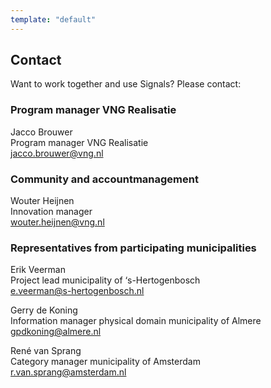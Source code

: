 ```yaml
---
template: "default"
---
```


## Contact

Want to work together and use Signals? Please contact:

### Program manager VNG Realisatie

Jacco Brouwer<br />
Program manager VNG Realisatie<br />
[jacco.brouwer@vng.nl](mailto:jacco.brouwer@vng.nl)

### Community and accountmanagement

Wouter Heijnen<br />
Innovation manager<br />
[wouter.heijnen@vng.nl](mailto:wouter.heijnen@vng.nl)

### Representatives from participating municipalities

Erik Veerman<br />
Project lead municipality of ‘s-Hertogenbosch<br />
[e.veerman@s-hertogenbosch.nl](mailto:e.veerman@s-hertogenbosch.nl)

Gerry de Koning<br />
Information manager physical domain municipality of Almere<br />
[gpdkoning@almere.nl](mailto:gpdkoning@almere.nl)

René van Sprang<br />
Category manager municipality of Amsterdam<br />
[r.van.sprang@amsterdam.nl](mailto:r.van.sprang@amsterdam.nl)
